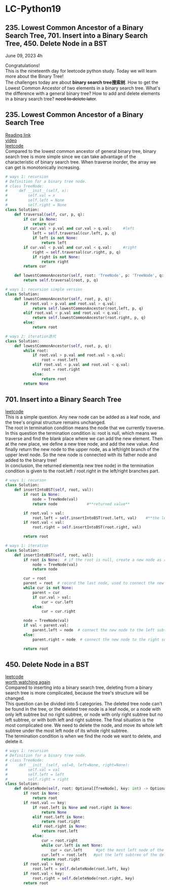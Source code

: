 # LC-Python19

## 235. Lowest Common Ancestor of a Binary Search Tree, 701. Insert into a Binary Search Tree, 450. Delete Node in a BST

June 09, 2023  4h

Congratulations!\
This is the nineteenth day for leetcode python study. Today we will learn more about the Binary Tree!\
The challenges today are about **binary search tree搜索树**. How to get the Lowest Common Ancestor of two elements in a binary search tree. What's the difference with a general binary tree? How to add and delete elements in a binary search tree? ~~need to delete later~~.


## 235. Lowest Common Ancestor of a Binary Search Tree
[Reading link](https://github.com/youngyangyang04/leetcode-master/blob/master/problems/0235.%E4%BA%8C%E5%8F%89%E6%90%9C%E7%B4%A2%E6%A0%91%E7%9A%84%E6%9C%80%E8%BF%91%E5%85%AC%E5%85%B1%E7%A5%96%E5%85%88.md)\
[video](https://www.bilibili.com/video/BV1Zt4y1F7ww/?spm_id_from=pageDriver&vd_source=63f26efad0d35bcbb0de794512ac21f3)\
[leetcode](https://leetcode.com/problems/lowest-common-ancestor-of-a-binary-search-tree/)\
Compared to the lowest common ancestor of general binary tree, binary search tree is more simple since we can take advantage of the characteristic of binary search tree. When traverse inorder, the array we can get is monotonically increasing.
```python
# ways 1: recursion
# Definition for a binary tree node.
# class TreeNode:
#     def __init__(self, x):
#         self.val = x
#         self.left = None
#         self.right = None
class Solution:
    def traversal(self, cur, p, q):
        if cur is None:
            return cur
        if cur.val > p.val and cur.val > q.val:     #left
            left = self.traversal(cur.left, p, q)
            if left is not None:
                return left
        if cur.val < p.val and cur.val < q.val:     #right
            right = self.traversal(cur.right, p, q)
            if right is not None:
                return right
        return cur

    def lowestCommonAncestor(self, root: 'TreeNode', p: 'TreeNode', q: 'TreeNode') -> 'TreeNode':
        return self.traversal(root, p, q)
```
```python
# ways 1: recursion simple version
class Solution:
    def lowestCommonAncestor(self, root, p, q):
        if root.val > p.val and root.val > q.val:
            return self.lowestCommonAncestor(root.left, p, q)
        elif root.val < p.val and root.val < q.val:
            return self.lowestCommonAncestor(root.right, p, q)
        else:
            return root
```
```python
# ways 2: iteration迭代
class Solution:
    def lowestCommonAncestor(self, root, p, q):
        while root:
            if root.val > p.val and root.val > q.val:
                root = root.left
            elif root.val < p.val and root.val < q.val:
                root = root.right
            else:
                return root
        return None
```


## 701. Insert into a Binary Search Tree
[leetcode](https://leetcode.com/problems/insert-into-a-binary-search-tree/)\
This is a simple question. Any new node can be added as a leaf node, and the tree's original structure remains unchanged.\
The root in termination condition means the node that we currently traverse. In this question the termination condition is: root is null, which means we traverse and find the blank place where we can add the new element. Then at the new place, we define a new tree node, and add the new value. And finally return the new node to the upper node, as a left/right branch of the upper level node. So the new node is connected with its father node and added to the binary tree!\
In conclusion, the returned element(a new tree node) in the termination condition is given to the root.left / root.right in the left/right branches part.
```python
# ways 1: recurson
class Solution:
    def insertIntoBST(self, root, val):
        if root is None:
            node = TreeNode(val)
            return node             #**returned value**

        if root.val > val:
            root.left = self.insertIntoBST(root.left, val)    #**the left subtree of current level equals the returned value of next recursion**
        if root.val < val:
            root.right = self.insertIntoBST(root.right, val)

        return root
```
```python
# ways 1: iteration
class Solution:
    def insertIntoBST(self, root, val):
        if root is None:  # if the root is null, create a new node as root and return it.
            node = TreeNode(val)
            return node

        cur = root
        parent = root  # record the last node, used to connect the new node
        while cur is not None:
            parent = cur
            if cur.val > val:
                cur = cur.left
            else:
                cur = cur.right

        node = TreeNode(val)
        if val < parent.val:
            parent.left = node  # connect the new node to the left subtree of parent node将新节点连接到父节点的左子树
        else:
            parent.right = node  # connect the new node to the right subtree of parent node将新节点连接到父节点的右子树

        return root
```


## 450. Delete Node in a BST
[leetcode](https://leetcode.com/problems/delete-node-in-a-bst/)\
[worth watching again](https://www.bilibili.com/video/BV1tP41177us/?spm_id_from=pageDriver&vd_source=63f26efad0d35bcbb0de794512ac21f3)\
Compared to inserting into a binary search tree, deleting from a binary search tree is more complicated, because the tree's structure will be changed.\
This question can be divided into 5 categories. The deleted tree node can't be found in the tree, or the deleted tree node is a leaf node, or a node with only left subtree but no right subtree, or node with only right subtree but no left subtree, or with both left and right subtree. The final situation is the most complicated one. We need to delete the node, and move its whole left subtree under the most left 
node of its whole right subtree.\
The termination condition is when we find the node we want to delete, and delete it. 
```python
# ways 1: recursion
# Definition for a binary tree node.
# class TreeNode:
#     def __init__(self, val=0, left=None, right=None):
#         self.val = val
#         self.left = left
#         self.right = right
class Solution:
    def deleteNode(self, root: Optional[TreeNode], key: int) -> Optional[TreeNode]:
        if root is None:
            return root
        if root.val == key:
            if root.left is None and root.right is None:
                return None
            elif root.left is None:
                return root.right
            elif root.right is None:
                return root.left
            else:
                cur = root.right
                while cur.left is not None:
                    cur = cur.left      #get the most left node of the right subtree
                cur.left = root.left   #put the left subtree of the deleted node as the left subtree of the most left node of the deleted node's right subtree.
                return root.right
        if root.val > key:
            root.left = self.deleteNode(root.left, key)
        if root.val < key:
            root.right = self.deleteNode(root.right, key)
        return root
```







